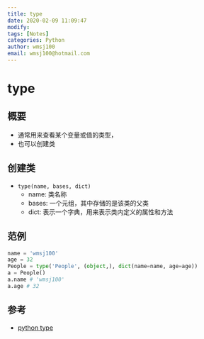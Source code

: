 ```yaml
---
title: type
date: 2020-02-09 11:09:47
modify: 
tags: [Notes]
categories: Python
author: wmsj100
email: wmsj100@hotmail.com
---
```


# type

## 概要

- 通常用来查看某个变量或值的类型，
- 也可以创建类

## 创建类

- `type(name, bases, dict)`
	- name: 类名称
	- bases: 一个元组，其中存储的是该类的父类
	- dict: 表示一个字典，用来表示类内定义的属性和方法

## 范例

```python
name = 'wmsj100'
age = 32
People = type('People', (object,), dict(name=name, age=age))
a = People()
a.name # 'wmsj100'
a.age # 32
```

## 参考

- [python type](http://c.biancheng.net/view/2292.html)
